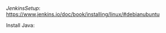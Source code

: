 *JenkinsSetup*: https://www.jenkins.io/doc/book/installing/linux/#debianubuntu

Install Java:
    

